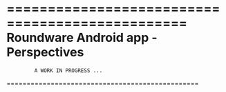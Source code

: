 ================================================
Roundware Android app - Perspectives
================================================

             A WORK IN PROGRESS ...

================================================